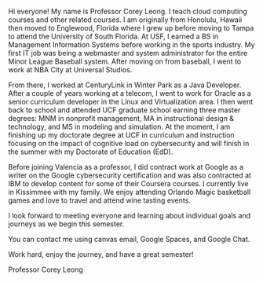 Hi everyone! My name is Professor Corey Leong. I teach cloud computing courses and other related courses. I am originally from Honolulu, Hawaii then moved to Englewood, Florida where I grew up before moving to Tampa to attend the University of South Florida. At USF, I earned a BS in Management Information Systems before working in the sports industry. My first IT job was being a webmaster and system administrator for the entire Minor League Baseball system. After moving on from baseball, I went to work at NBA City at Universal Studios.

From there, I worked at CenturyLink in Winter Park as a Java Developer. After a couple of years working at a telecom, I went to work for Oracle as a senior curriculum developer in the Linux and Virtualization area. I then went back to school and attended UCF graduate school earning three master degrees: MNM in nonprofit management, MA in instructional design & technology, and MS in modeling and simulation. At the moment, I am finishing up my doctorate degree at UCF in curriculum and instruction focusing on the impact of cognitive load on cybersecurity and will finish in the summer with my Doctorate of Education (EdD). 

Before joining Valencia as a professor, I did contract work at Google as a writer on the Google cybersecurity certification and was also contracted at IBM to develop content for some of their Coursera courses. I currently live in Kissimmee with my family. We enjoy attending Orlando Magic basketball games and love to travel and attend wine tasting events.

I look forward to meeting everyone and learning about individual goals and journeys as we begin this semester.

You can contact me using canvas email, Google Spaces, and Google Chat.

Work hard, enjoy the journey, and have a great semester!

Professor Corey Leong
